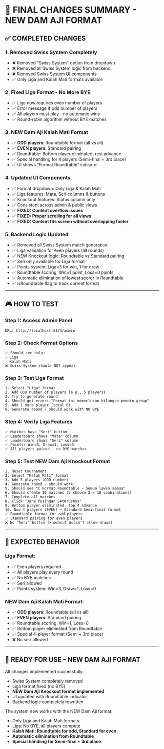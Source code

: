 # 🎯 FINAL CHANGES SUMMARY - NEW DAM AJI FORMAT

## ✅ COMPLETED CHANGES

### 1. **Removed Swiss System Completely**
- ❌ Removed "Swiss System" option from dropdown
- ❌ Removed all Swiss System logic from backend
- ❌ Removed Swiss System UI components
- ✅ Only Liga and Kalah Mati formats available

### 2. **Fixed Liga Format - No More BYE**
- ✅ Liga now requires even number of players
- ✅ Error message if odd number of players
- ✅ All players must play - no automatic wins
- ✅ Round-robin algorithm without BYE matches

### 3. **NEW Dam Aji Kalah Mati Format**
- ✅ **ODD players**: Roundtable format (all vs all)
- ✅ **EVEN players**: Standard pairing
- ✅ Roundtable: Bottom player eliminated, rest advance
- ✅ Special handling for 4 players (Semi-final + 3rd place)
- ✅ UI shows "Format Roundtable" indicator

### 4. **Updated UI Components**
- ✅ Format dropdown: Only Liga & Kalah Mati
- ✅ Liga features: Mata, Seri columns & buttons
- ✅ Knockout features: Status column only
- ✅ Consistent across admin & public views
- ✅ **FIXED: Content overflow issues**
- ✅ **FIXED: Proper scrolling for all views**
- ✅ **FIXED: Content fits screen without overlapping footer**

### 5. **Backend Logic Updated**
- ✅ Removed all Swiss System match generation
- ✅ Liga validation for even players (all rounds)
- ✅ NEW Knockout logic: Roundtable vs Standard pairing
- ✅ Seri only available for Liga format
- ✅ Points system: Liga=3 for win, 1 for draw
- ✅ Roundtable scoring: Win=1 point, Loss=0 points
- ✅ Automatic elimination of lowest scorer in Roundtable
- ✅ isRoundtable flag to track current format

---

## 🎮 HOW TO TEST

### **Step 1: Access Admin Panel**
```
URL: http://localhost:5173/admin
```

### **Step 2: Check Format Options**
```
✅ Should see only:
- Liga
- Kalah Mati
❌ Swiss System should NOT appear
```

### **Step 3: Test Liga Format**
```
1. Select "Liga" format
2. Add ODD number of players (e.g., 5 players)
3. Try to generate round
4. Should get error: "Format ini memerlukan bilangan pemain genap"
5. Add 1 more player (total 6)
6. Generate round - should work with NO BYE
```

### **Step 4: Verify Liga Features**
```
✅ Matches have "Seri" button
✅ Leaderboard shows "Mata" column
✅ Leaderboard shows "Seri" column
✅ Points: Win=3, Draw=1, Loss=0
✅ All players paired - no BYE matches
```

### **Step 5: Test NEW Dam Aji Knockout Format**
```
1. Reset tournament
2. Select "Kalah Mati" format
3. Add 5 players (ODD number)
4. Generate round - should work!
5. Should see "🔄 Format Roundtable - Semua lawan semua"
6. Should create 10 matches (5 choose 2 = 10 combinations)
7. Complete all matches
8. Click "Jana Pusingan Seterusnya"
9. Bottom player eliminated, top 4 advance
10. Now 4 players (EVEN) → Standard Semi-final format
✅ Roundtable format for odd players
✅ Standard pairing for even players
❌ No "Seri" button (knockout doesn't allow draws)
```

---

## 🎯 EXPECTED BEHAVIOR

### **Liga Format:**
- ✅ Even players required
- ✅ All players play every round
- ✅ No BYE matches
- ✅ Seri allowed
- ✅ Points system: Win=3, Draw=1, Loss=0

### **NEW Dam Aji Kalah Mati Format:**
- ✅ **ODD players**: Roundtable (all vs all)
- ✅ **EVEN players**: Standard pairing
- ✅ Roundtable scoring: Win=1, Loss=0
- ✅ Bottom player eliminated from Roundtable
- ✅ Special 4-player format (Semi + 3rd place)
- ❌ No seri allowed

---

## 🚀 READY FOR USE - NEW DAM AJI FORMAT

All changes implemented successfully:
- Swiss System completely removed
- Liga format fixed (no BYE)
- **NEW Dam Aji Knockout format implemented**
- UI updated with Roundtable indicator
- Backend logic completely rewritten

The system now works with the NEW Dam Aji format:
- Only Liga and Kalah Mati formats
- Liga: No BYE, all players compete
- **Kalah Mati: Roundtable for odd, Standard for even**
- **Automatic elimination from Roundtable**
- **Special handling for Semi-final + 3rd place**
